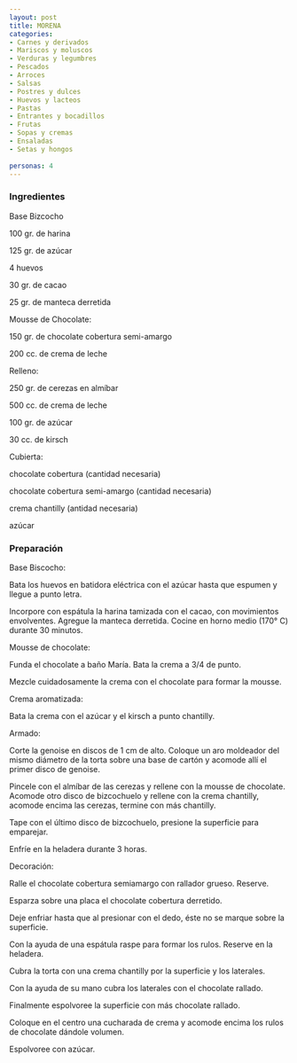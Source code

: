 ```yaml
---
layout: post
title: MORENA
categories:
- Carnes y derivados
- Mariscos y moluscos
- Verduras y legumbres
- Pescados
- Arroces
- Salsas
- Postres y dulces
- Huevos y lacteos
- Pastas
- Entrantes y bocadillos
- Frutas
- Sopas y cremas
- Ensaladas
- Setas y hongos
 
personas: 4 
---
```

<h3>Ingredientes</h3>
Base Bizcocho

100 gr. de harina

125 gr. de azúcar

4 huevos

30 gr. de cacao

25 gr. de manteca derretida

Mousse de Chocolate:

150 gr. de chocolate cobertura semi-amargo

200 cc. de crema de leche

Relleno:

250 gr. de cerezas en almíbar

500 cc. de crema de leche

100 gr. de azúcar

30 cc. de kirsch

Cubierta:

chocolate cobertura (cantidad necesaria)

chocolate cobertura semi-amargo (cantidad necesaria)

crema chantilly (antidad necesaria)

azúcar

<h3>Preparación</h3>
Base Biscocho:

Bata los huevos en batidora eléctrica con el azúcar hasta que espumen y llegue a punto letra.

Incorpore con espátula la harina tamizada con el cacao, con movimientos envolventes. Agregue la manteca derretida. Cocine en horno medio (170&deg; C) durante 30 minutos.

Mousse de chocolate:

Funda el chocolate a baño María. Bata la crema a 3/4 de punto.

Mezcle cuidadosamente la crema con el chocolate para formar la mousse.

Crema aromatizada:

Bata la crema con el azúcar y el kirsch a punto chantilly.

Armado:

Corte la genoise en discos de 1 cm de alto. Coloque un aro moldeador del mismo diámetro de la torta sobre una base de cartón y acomode allí el primer disco de genoise.

Pincele con el almíbar de las cerezas y rellene con la mousse de chocolate. Acomode otro disco de bizcochuelo y rellene con la crema chantilly, acomode encima las cerezas, termine con más chantilly.

Tape con el último disco de bizcochuelo, presione la superficie para emparejar.

Enfríe en la heladera durante 3 horas.

Decoración:

Ralle el chocolate cobertura semiamargo con rallador grueso. Reserve.

Esparza sobre una placa el chocolate cobertura derretido.

Deje enfriar hasta que al presionar con el dedo, éste no se marque sobre la superficie.

Con la ayuda de una espátula raspe para formar los rulos. Reserve en la heladera.

Cubra la torta con una crema chantilly por la superficie y los laterales.

Con la ayuda de su mano cubra los laterales con el chocolate rallado.

Finalmente espolvoree la superficie con más chocolate rallado.

Coloque en el centro una cucharada de crema y acomode encima los rulos de chocolate dándole volumen.

Espolvoree con azúcar.

